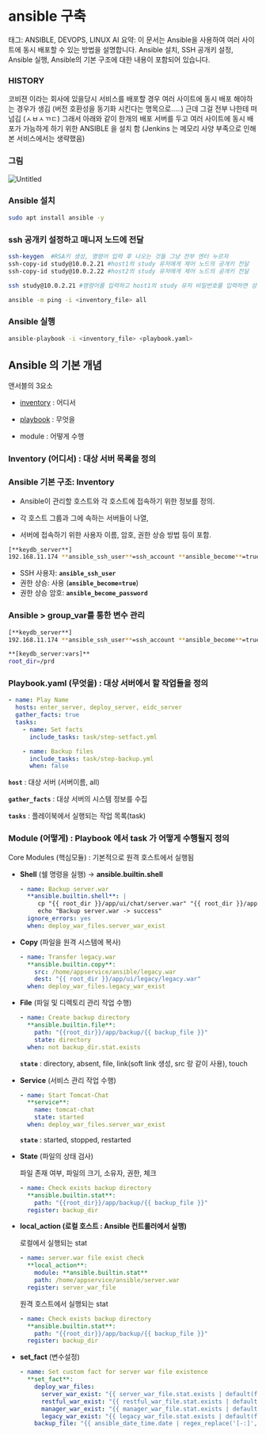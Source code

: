 # ansible 구축

태그: ANSIBLE, DEVOPS, LINUX
AI 요약: 이 문서는 Ansible을 사용하여 여러 사이트에 동시 배포할 수 있는 방법을 설명합니다. Ansible 설치, SSH 공개키 설정, Ansible 실행, Ansible의 기본 구조에 대한 내용이 포함되어 있습니다.

### HISTORY

코비젼 이라는 회사에 있을당시 서비스를 배포할 경우 여러 사이트에 동시 배포 해야하는 경우가 생김 (버전 호환성을 동기화 시킨다는 명목으로…..) 근데 그걸 전부 나한테 떠넘김 (ㅅㅂㅅㄲㄷ) 그래서 아래와 같이 한개의 배포 서버를 두고 여러 사이트에 동시 배포가 가능하게 하기 위한 ANSIBLE 을 설치 함 (Jenkins 는 메모리 사양 부족으로 인해 본 서비스에서는 생략했음)

### 그림

![Untitled](ansible%20%E1%84%80%E1%85%AE%E1%84%8E%E1%85%AE%E1%86%A8%202b87f4f2dc5e43b4a9c87c5ab0495a71/Untitled.png)

### Ansible 설치

```bash
sudo apt install ansible -y
```

### ssh 공개키 설정하고 매니저 노드에 전달

```bash
ssh-keygen	#RSA키 생성, 명령어 입력 후 나오는 것들 그냥 전부 엔터 누르자
ssh-copy-id study@10.0.2.21	#host1의 study 유저에게 제어 노드의 공개키 전달
ssh-copy-id study@10.0.2.22	#host2의 study 유저에게 제어 노드의 공개키 전달

ssh study@10.0.2.21	#명령어를 입력하고 host1의 study 유저 비밀번호를 입력하면 성공적으로 ssh 접속이 이루어진다.

ansible -m ping -i <inventory_file> all
```

### Ansible 실행

```bash
ansible-playbook -i <inventory_file> <playbook.yaml>
```

## Ansible 의 기본 개념

앤서블의 3요소 

 - [inventory](https://www.notion.so/ansible-2b87f4f2dc5e43b4a9c87c5ab0495a71?pvs=21) : 어디서

 - [playbook](https://www.notion.so/ansible-2b87f4f2dc5e43b4a9c87c5ab0495a71?pvs=21) : 무엇을

 - module : 어떻게 수행

### Inventory (어디서) : 대상 서버 목록을 정의

### **Ansible 기본 구조: Inventory**

 - Ansible이 관리할 호스트와 각 호스트에 접속하기 위한 정보를 정의. 

 - 각 호스트 그룹과 그에 속하는 서버들이 나열, 

 - 서버에 접속하기 위한 사용자 이름, 암호, 권한 상승 방법 등이 포함.

```bash
[**keydb_server**]
192.168.11.174 **ansible_ssh_user**=ssh_account **ansible_become**=true **ansible_become_password**=ssh_password
```

- SSH 사용자: **`ansible_ssh_user`**
- 권한 상승: 사용 (**`ansible_become=true`**)
- 권한 상승 암호: **`ansible_become_password`**

### Ansible > group_var를 통한 변수 관리

```bash
[**keydb_server**]
192.168.11.174 **ansible_ssh_user**=ssh_account **ansible_become**=true **ansible_become_password**=ssh_password

**[keydb_server:vars]**
root_dir=/prd

```

### Playbook.yaml (무엇을) : 대상 서버에서 할 작업들을 정의

```yaml
- name: Play Name
  hosts: enter_server, deploy_server, eidc_server
  gather_facts: true 
  tasks:
    - name: Set facts
      include_tasks: task/step-setfact.yml

    - name: Backup files
      include_tasks: task/step-backup.yml
      when: false

```

**`host`** :  대상 서버 (서버이름, all)

**`gather_facts`** :  대상 서버의 시스템 정보를 수집

**`tasks`** : 플레이북에서 실행되는 작업 목록(task) 

### Module (어떻게) : Playbook 에서 task 가 어떻게 수행될지 정의

Core Modules (핵심모듈) : 기본적으로 원격 호스트에서 실행됨

- **Shell** (쉘 명령을 실행) → **ansible.builtin.shell**
    
    ```yaml
    - name: Backup server.war
      **ansible.builtin.shell**: |
         cp "{{ root_dir }}/app/ui/chat/server.war" "{{ root_dir }}/app/backup/{{ backup_file }}/server.war" &&
         echo "Backup server.war -> success"
      ignore_errors: yes
      when: deploy_war_files.server_war_exist
    ```
    
- **Copy** (파일을 원격 시스템에 복사)
    
    ```yaml
    - name: Transfer legacy.war
      **ansible.builtin.copy**:
        src: /home/appservice/ansible/legacy.war
        dest: "{{ root_dir }}/app/ui/legacy/legacy.war"
      when: deploy_war_files.legacy_war_exist
    ```
    
- **File** (파일 및 디렉토리 관리 작업 수행)
    
    ```yaml
    - name: Create backup directory
      **ansible.builtin.file**:
        path: "{{root_dir}}/app/backup/{{ backup_file }}"
        state: directory
      when: not backup_dir.stat.exists
    
    ```
    
    **`state`** : directory, absent, file, link(soft link 생성, src 랑 같이 사용), touch
    
- **Service** (서비스 관리 작업 수행)
    
    ```yaml
    - name: Start Tomcat-Chat
      **service**:
        name: tomcat-chat
        state: started
      when: deploy_war_files.server_war_exist
    ```
    
    **`state`** : started, stopped, restarted
    
- **State** (파일의 상태 검사)
    
    파일 존재 여부, 파일의 크기, 소유자, 권한, 체크
    
    ```yaml
    - name: Check exists backup directory
      **ansible.builtin.stat**:
        path: "{{root_dir}}/app/backup/{{ backup_file }}"
      register: backup_dir
    ```
    
- **local_action (로컬 호스트 : Ansible 컨트롤러에서 실행)**
    
    로컬에서 실행되는 stat
    
    ```yaml
    - name: server.war file exist check
      **local_action**:
        module: **ansible.builtin.stat**
        path: /home/appservice/ansible/server.war
      register: server_war_file
    ```
    
    원격 호스트에서 실행되는 stat
    
    ```yaml
    - name: Check exists backup directory
      **ansible.builtin.stat**:
        path: "{{root_dir}}/app/backup/{{ backup_file }}"
      register: backup_dir
    ```
    
- **set_fact** (변수설정)
    
    ```yaml
    - name: Set custom fact for server war file existence
      **set_fact**:
        deploy_war_files:
          server_war_exist: "{{ server_war_file.stat.exists | default(false) }}"
          restful_war_exist: "{{ restful_war_file.stat.exists | default(false) }}"
          manager_war_exist: "{{ manager_war_file.stat.exists | default(false) }}"
          legacy_war_exist: "{{ legacy_war_file.stat.exists | default(false) }}"
        backup_file: "{{ ansible_date_time.date | regex_replace('[-:]','') }}"
    ```